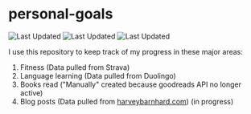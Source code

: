# personal-goals
![Last Updated](https://img.shields.io/date/1617766222?color=FC4C02&label=Fitness%20Updated&logo=strava)
![Last Updated](https://img.shields.io/date/1617766222?color=7ac70c&label=Language%20Updated&logo=duolingo)
![Last Updated](https://img.shields.io/date/1617766222?color=e9e5cd&label=Books%20Updated&logo=goodreads)

I use this repository to keep track of my progress in these major areas:

1. Fitness (Data pulled from Strava)
2. Language learning (Data pulled from Duolingo)
3. Books read ("Manually" created because goodreads API no longer active)
4. Blog posts (Data pulled from [harveybarnhard.com](https://harveybarnhard.com)) (in progress)
